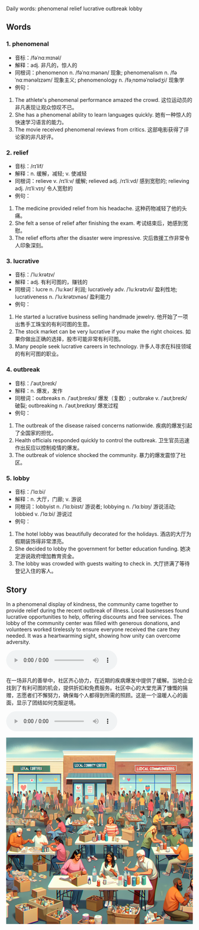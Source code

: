 Daily words: phenomenal relief lucrative outbreak lobby

## Words
### 1. phenomenal
- 音标：/fəˈnɑːmɪnəl/ <span style="cursor: pointer;" onclick="document.getElementById('audio-player-1').play()"><i class="fas fa-volume-up"></i></span>
<audio id="audio-player-1" src="audios/words/phenomenal.mp3" style="display:none;"></audio>
- 解释：adj. 非凡的，惊人的
- 同根词：phenomenon n. /fəˈnɑːmənən/ 现象; phenomenalism n. /fəˈnɑːmənəlɪzəm/ 现象主义; phenomenology n. /fəˌnɒməˈnɒlədʒi/ 现象学
- 例句：
1. The athlete's phenomenal performance amazed the crowd.
这位运动员的非凡表现让观众惊叹不已。
2. She has a phenomenal ability to learn languages quickly.
她有一种惊人的快速学习语言的能力。
3. The movie received phenomenal reviews from critics.
这部电影获得了评论家的非凡好评。

### 2. relief
- 音标：/rɪˈlif/ <span style="cursor: pointer;" onclick="document.getElementById('audio-player-2').play()"><i class="fas fa-volume-up"></i></span>
<audio id="audio-player-2" src="audios/words/relief.mp3" style="display:none;"></audio>
- 解释：n. 缓解，减轻; v. 使减轻
- 同根词：relieve v. /rɪˈliːv/ 缓解; relieved adj. /rɪˈliːvd/ 感到宽慰的; relieving adj. /rɪˈliːvɪŋ/ 令人宽慰的
- 例句：
1. The medicine provided relief from his headache.
这种药物减轻了他的头痛。
2. She felt a sense of relief after finishing the exam.
考试结束后，她感到宽慰。
3. The relief efforts after the disaster were impressive.
灾后救援工作非常令人印象深刻。

### 3. lucrative
- 音标：/ˈluːkrətɪv/ <span style="cursor: pointer;" onclick="document.getElementById('audio-player-3').play()"><i class="fas fa-volume-up"></i></span>
<audio id="audio-player-3" src="audios/words/lucrative.mp3" style="display:none;"></audio>
- 解释：adj. 有利可图的，赚钱的
- 同根词：lucre n. /ˈluːkər/ 利润; lucratively adv. /ˈluːkrətɪvli/ 盈利性地; lucrativeness n. /ˈluːkrətɪvnəs/ 盈利能力
- 例句：
1. He started a lucrative business selling handmade jewelry.
他开始了一项出售手工珠宝的有利可图的生意。
2. The stock market can be very lucrative if you make the right choices.
如果你做出正确的选择，股市可能非常有利可图。
3. Many people seek lucrative careers in technology.
许多人寻求在科技领域的有利可图的职业。

### 4. outbreak
- 音标：/ˈaʊtˌbreɪk/ <span style="cursor: pointer;" onclick="document.getElementById('audio-player-4').play()"><i class="fas fa-volume-up"></i></span>
<audio id="audio-player-4" src="audios/words/outbreak.mp3" style="display:none;"></audio>
- 解释：n. 爆发，发作
- 同根词：outbreaks n. /ˈaʊtˌbreɪks/ 爆发（复数）; outbrake v. /ˈaʊtˌbreɪk/ 破裂; outbreaking n. /ˈaʊtˌbreɪkɪŋ/ 爆发过程
- 例句：
1. The outbreak of the disease raised concerns nationwide.
疾病的爆发引起了全国家的担忧。
2. Health officials responded quickly to control the outbreak.
卫生官员迅速作出反应以控制疫情的爆发。
3. The outbreak of violence shocked the community.
暴力的爆发震惊了社区。

### 5. lobby
- 音标：/ˈlɑːbi/ <span style="cursor: pointer;" onclick="document.getElementById('audio-player-5').play()"><i class="fas fa-volume-up"></i></span>
<audio id="audio-player-5" src="audios/words/lobby.mp3" style="display:none;"></audio>
- 解释：n. 大厅，门廊; v. 游说
- 同根词：lobbyist n. /ˈlɑːbiɪst/ 游说者; lobbying n. /ˈlɑːbiɪŋ/ 游说活动; lobbied v. /ˈlɑːbi/ 游说过
- 例句：
1. The hotel lobby was beautifully decorated for the holidays.
酒店的大厅为假期装饰得非常漂亮。
2. She decided to lobby the government for better education funding.
她决定游说政府增加教育资金。 
3. The lobby was crowded with guests waiting to check in.
大厅挤满了等待登记入住的客人。

## Story
In a phenomenal display of kindness, the community came together to provide relief during the recent outbreak of illness. Local businesses found lucrative opportunities to help, offering discounts and free services. The lobby of the community center was filled with generous donations, and volunteers worked tirelessly to ensure everyone received the care they needed. It was a heartwarming sight, showing how unity can overcome adversity.

<audio controls>
  <source src="https://files.dwong.top/2024-10-08-english.mp3" type="audio/mpeg">
  你的浏览器不支持音频元素。
</audio>
  

在一场非凡的善举中，社区齐心协力，在近期的疾病爆发中提供了缓解。当地企业找到了有利可图的机会，提供折扣和免费服务。社区中心的大堂充满了慷慨的捐赠，志愿者们不懈努力，确保每个人都得到所需的照顾。这是一个温暖人心的画面，显示了团结如何克服逆境。

<audio controls>
  <source src="https://files.dwong.top/2024-10-08-chinese.mp3" type="audio/mpeg">
  你的浏览器不支持音频元素。
</audio>
  

![story](./images/2024-10-08.png)

